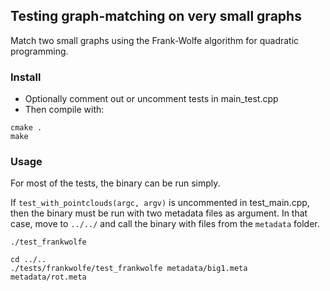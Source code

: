 ## Testing graph-matching on very small graphs
Match two small graphs using the Frank-Wolfe algorithm for quadratic programming.

### Install

 * Optionally comment out or uncomment tests in main_test.cpp
 * Then compile with:
 
~~~~
cmake .
make
~~~~

### Usage
For most of the tests, the binary can be run simply.

If `test_with_pointclouds(argc, argv)` is uncommented in test_main.cpp, then the binary must be run with two metadata files as argument. In that case, move to `../../` and call the binary with files from the `metadata` folder.

~~~~
./test_frankwolfe

cd ../..
./tests/frankwolfe/test_frankwolfe metadata/big1.meta metadata/rot.meta
~~~~

